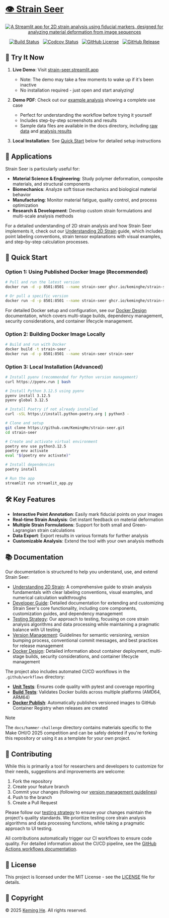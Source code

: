 # [👁️ Strain Seer](https://github.com/KemingHe/strain-seer)

<div align="center">

[![A Streamlit app for 2D strain analysis using fiducial markers, designed for analyzing material deformation from image sequences](https://socialify.git.ci/KemingHe/strain-seer/image?description=1&language=1&logo=https%3A%2F%2Fraw.githubusercontent.com%2FKemingHe%2Fstrain-seer%2Fmain%2Fdocs%2Fstrain-seer-icon.png&name=1&owner=1&theme=Dark)](https://github.com/KemingHe/strain-seer)

[![Build Status](https://img.shields.io/github/actions/workflow/status/KemingHe/strain-seer/build-test.yaml)](https://github.com/KemingHe/strain-seer/actions/workflows/build-test.yaml) &nbsp; [![Codcov Status](https://codecov.io/gh/KemingHe/strain-seer/graph/badge.svg?token=BCJ4AJUW1I)](https://codecov.io/gh/KemingHe/strain-seer) &nbsp; [![GitHub License](https://img.shields.io/github/license/KemingHe/strain-seer)](https://github.com/KemingHe/strain-seer/blob/main/LICENSE) &nbsp; [![GitHub Release](https://img.shields.io/github/v/release/KemingHe/strain-seer)](https://github.com/KemingHe/strain-seer/releases)

</div>

## 🚀 Try It Now

1. **Live Demo**: Visit [strain-seer.streamlit.app](https://strain-seer.streamlit.app)
   - Note: The demo may take a few moments to wake up if it's been inactive
   - No installation required - just open and start analyzing!

2. **Demo PDF**: Check out our [example analysis](docs/strain-seer-demo.pdf) showing a complete use case
   - Perfect for understanding the workflow before trying it yourself
   - Includes step-by-step screenshots and results
   - Sample data files are available in the docs directory, including [raw data](docs/strain-seer-demo-raw-data.csv) and [analysis results](docs/strain-seer-demo-analysis-result.csv)

3. **Local Installation**: See [Quick Start](#-quick-start) below for detailed setup instructions

## 🎯 Applications

Strain Seer is particularly useful for:

- **Material Science & Engineering**: Study polymer deformation, composite materials, and structural components
- **Biomechanics**: Analyze soft tissue mechanics and biological material behavior
- **Manufacturing**: Monitor material fatigue, quality control, and process optimization
- **Research & Development**: Develop custom strain formulations and multi-scale analysis methods

For a detailed understanding of 2D strain analysis and how Strain Seer implements it, check out our [Understanding 2D Strain](docs/understanding-2d-strain.md) guide, which includes point labeling conventions, strain tensor explanations with visual examples, and step-by-step calculation processes.

## 🚀 Quick Start

### Option 1: Using Published Docker Image (Recommended)

```bash
# Pull and run the latest version
docker run -d -p 8501:8501 --name strain-seer ghcr.io/keminghe/strain-seer:latest

# Or pull a specific version
docker run -d -p 8501:8501 --name strain-seer ghcr.io/keminghe/strain-seer:v1.0.0
```

For detailed Docker setup and configuration, see our [Docker Design](docs/docker-design.md) documentation, which covers multi-stage builds, dependency management, security considerations, and container lifecycle management.

### Option 2: Building Docker Image Locally

```bash
# Build and run with Docker
docker build -t strain-seer .
docker run -d -p 8501:8501 --name strain-seer strain-seer
```

### Option 3: Local Installation (Advanced)

```bash
# Install pyenv (recommended for Python version management)
curl https://pyenv.run | bash

# Install Python 3.12.5 using pyenv
pyenv install 3.12.5
pyenv global 3.12.5

# Install Poetry if not already installed
curl -sSL https://install.python-poetry.org | python3 -

# Clone and setup
git clone https://github.com/KemingHe/strain-seer.git
cd strain-seer

# Create and activate virtual environment
poetry env use python3.12.5
poetry env activate
eval "$(poetry env activate)"

# Install dependencies
poetry install

# Run the app
streamlit run streamlit_app.py
```

## 🛠️ Key Features

- **Interactive Point Annotation**: Easily mark fiducial points on your images
- **Real-time Strain Analysis**: Get instant feedback on material deformation
- **Multiple Strain Formulations**: Support for both small and Green-Lagrangian strain calculations
- **Data Export**: Export results in various formats for further analysis
- **Customizable Analysis**: Extend the tool with your own analysis methods

## 📚 Documentation

Our documentation is structured to help you understand, use, and extend Strain Seer:

- [Understanding 2D Strain](docs/understanding-2d-strain.md): A comprehensive guide to strain analysis fundamentals with clear labeling conventions, visual examples, and numerical calculation walkthroughs
- [Developer Guide](docs/developer-guide.md): Detailed documentation for extending and customizing Strain Seer's core functionality, including core components, customization guides, and dependency management
- [Testing Strategy](tests/README.md): Our approach to testing, focusing on core strain analysis algorithms and data processing while maintaining a pragmatic balance with UI testing
- [Version Management](docs/version-management.md): Guidelines for semantic versioning, version bumping process, conventional commit messages, and best practices for release management
- [Docker Design](docs/docker-design.md): Detailed information about container deployment, multi-stage builds, security considerations, and container lifecycle management

The project also includes automated CI/CD workflows in the `.github/workflows` directory:

- [**Unit Tests**](.github/workflows/unit-test.yaml): Ensures code quality with pytest and coverage reporting
- [**Build Tests**](.github/workflows/built-test.yaml): Validates Docker builds across multiple platforms (AMD64, ARM64)
- [**Docker Publish**](.github/workflows/docker-publish.yaml): Automatically publishes versioned images to GitHub Container Registry when releases are created

> [!NOTE]
>
> The `docs/hammer-challenge` directory contains materials specific to the Make OHI/O 2025 competition and can be safely deleted if you're forking this repository or using it as a template for your own project.

## 🤝 Contributing

While this is primarily a tool for researchers and developers to customize for their needs, suggestions and improvements are welcome:

1. Fork the repository
2. Create your feature branch
3. Commit your changes (following our [version management guidelines](docs/version-management.md))
4. Push to the branch
5. Create a Pull Request

Please follow our [testing strategy](tests/README.md) to ensure your changes maintain the project's quality standards. We prioritize testing core strain analysis algorithms and data processing functions, while taking a pragmatic approach to UI testing.

All contributions automatically trigger our CI workflows to ensure code quality. For detailed information about the CI/CD pipeline, see the [GitHub Actions workflows documentation](.github/workflows/README.md).

## 📄 License

This project is licensed under the MIT License - see the [LICENSE](https://github.com/KemingHe/strain-seer/blob/main/LICENSE) file for details.

## 📝 Copyright

© 2025 [Keming He](https://github.com/KemingHe). All rights reserved.
